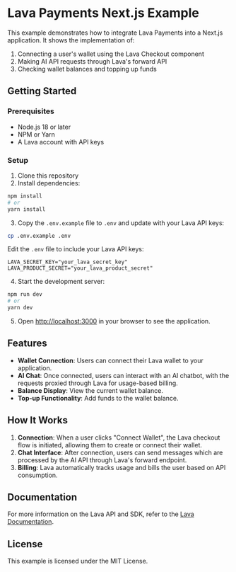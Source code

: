 # Lava Payments Next.js Example

This example demonstrates how to integrate Lava Payments into a Next.js application. It shows the implementation of:

1. Connecting a user's wallet using the Lava Checkout component
2. Making AI API requests through Lava's forward API
3. Checking wallet balances and topping up funds

## Getting Started

### Prerequisites

- Node.js 18 or later
- NPM or Yarn
- A Lava account with API keys

### Setup

1. Clone this repository
2. Install dependencies:

```bash
npm install
# or
yarn install
```

3. Copy the `.env.example` file to `.env` and update with your Lava API keys:

```bash
cp .env.example .env
```

Edit the `.env` file to include your Lava API keys:

```
LAVA_SECRET_KEY="your_lava_secret_key"
LAVA_PRODUCT_SECRET="your_lava_product_secret"
```

4. Start the development server:

```bash
npm run dev
# or
yarn dev
```

5. Open [http://localhost:3000](http://localhost:3000) in your browser to see the application.

## Features

- **Wallet Connection**: Users can connect their Lava wallet to your application.
- **AI Chat**: Once connected, users can interact with an AI chatbot, with the requests proxied through Lava for usage-based billing.
- **Balance Display**: View the current wallet balance.
- **Top-up Functionality**: Add funds to the wallet balance.

## How It Works

1. **Connection**: When a user clicks "Connect Wallet", the Lava checkout flow is initiated, allowing them to create or connect their wallet.
2. **Chat Interface**: After connection, users can send messages which are processed by the AI API through Lava's forward endpoint.
3. **Billing**: Lava automatically tracks usage and bills the user based on API consumption.

## Documentation

For more information on the Lava API and SDK, refer to the [Lava Documentation](https://www.lavapayments.com).

## License

This example is licensed under the MIT License.
